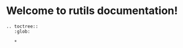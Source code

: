 # Welcome to rutils documentation!

<!---
For help on documentation syntax, see: https://myst-parser.readthedocs.io/en/latest/syntax/syntax.html
-->

```{eval-rst}
.. toctree::
   :glob:

   *
```

```{include} ../README.md

```

